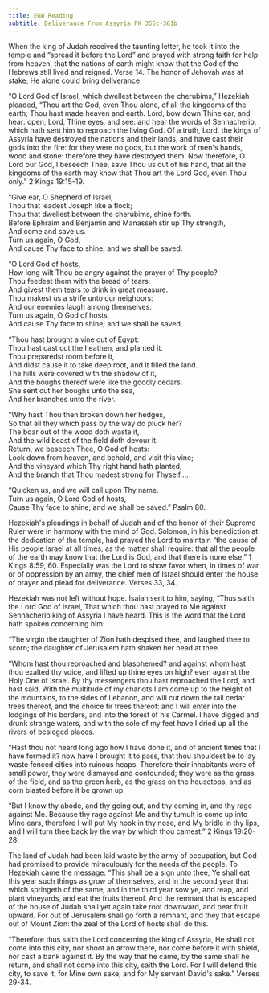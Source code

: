```yaml
---
title: EGW Reading
subtitle: Deliverance From Assyria PK 355c-361b
---
```


When the king of Judah received the taunting letter, he took it into the temple and “spread it before the Lord” and prayed with strong faith for help from heaven, that the nations of earth might know that the God of the Hebrews still lived and reigned. Verse 14. The honor of Jehovah was at stake; He alone could bring deliverance.

“O Lord God of Israel, which dwellest between the cherubims,” Hezekiah pleaded, “Thou art the God, even Thou alone, of all the kingdoms of the earth; Thou hast made heaven and earth. Lord, bow down Thine ear, and hear: open, Lord, Thine eyes, and see: and hear the words of Sennacherib, which hath sent him to reproach the living God. Of a truth, Lord, the kings of Assyria have destroyed the nations and their lands, and have cast their gods into the fire: for they were no gods, but the work of men's hands, wood and stone: therefore they have destroyed them. Now therefore, O Lord our God, I beseech Thee, save Thou us out of his hand, that all the kingdoms of the earth may know that Thou art the Lord God, even Thou only.” 2 Kings 19:15-19.

“Give ear, O Shepherd of Israel,\
Thou that leadest Joseph like a flock;\
Thou that dwellest between the cherubims, shine forth.\
Before Ephraim and Benjamin and Manasseh stir up Thy strength,\
And come and save us.\
Turn us again, O God,\
And cause Thy face to shine; and we shall be saved.

“O Lord God of hosts,\
How long wilt Thou be angry against the prayer of Thy people?\
Thou feedest them with the bread of tears;\
And givest them tears to drink in great measure.\
Thou makest us a strife unto our neighbors:\
And our enemies laugh among themselves.\
Turn us again, O God of hosts,\
And cause Thy face to shine; and we shall be saved.

“Thou hast brought a vine out of Egypt:\
Thou hast cast out the heathen, and planted it.\
Thou preparedst room before it,\
And didst cause it to take deep root, and it filled the land.\
The hills were covered with the shadow of it,\
And the boughs thereof were like the goodly cedars.\
She sent out her boughs unto the sea,\
And her branches unto the river.

“Why hast Thou then broken down her hedges,\
So that all they which pass by the way do pluck her?\
The boar out of the wood doth waste it,\
And the wild beast of the field doth devour it.\
Return, we beseech Thee, O God of hosts:\
Look down from heaven, and behold, and visit this vine;\
And the vineyard which Thy right hand hath planted,\
And the branch that Thou madest strong for Thyself....

“Quicken us, and we will call upon Thy name.\
Turn us again, O Lord God of hosts,\
Cause Thy face to shine; and we shall be saved.” Psalm 80.

Hezekiah's pleadings in behalf of Judah and of the honor of their Supreme Ruler were in harmony with the mind of God. Solomon, in his benediction at the dedication of the temple, had prayed the Lord to maintain “the cause of His people Israel at all times, as the matter shall require: that all the people of the earth may know that the Lord is God, and that there is none else.” 1 Kings 8:59, 60. Especially was the Lord to show favor when, in times of war or of oppression by an army, the chief men of Israel should enter the house of prayer and plead for deliverance. Verses 33, 34.

Hezekiah was not left without hope. Isaiah sent to him, saying, “Thus saith the Lord God of Israel, That which thou hast prayed to Me against Sennacherib king of Assyria I have heard. This is the word that the Lord hath spoken concerning him:

“The virgin the daughter of Zion hath despised thee, and laughed thee to scorn; the daughter of Jerusalem hath shaken her head at thee.

“Whom hast thou reproached and blasphemed? and against whom hast thou exalted thy voice, and lifted up thine eyes on high? even against the Holy One of Israel. By thy messengers thou hast reproached the Lord, and hast said, With the multitude of my chariots I am come up to the height of the mountains, to the sides of Lebanon, and will cut down the tall cedar trees thereof, and the choice fir trees thereof: and I will enter into the lodgings of his borders, and into the forest of his Carmel. I have digged and drunk strange waters, and with the sole of my feet have I dried up all the rivers of besieged places.

“Hast thou not heard long ago how I have done it, and of ancient times that I have formed it? now have I brought it to pass, that thou shouldest be to lay waste fenced cities into ruinous heaps. Therefore their inhabitants were of small power, they were dismayed and confounded; they were as the grass of the field, and as the green herb, as the grass on the housetops, and as corn blasted before it be grown up.

“But I know thy abode, and thy going out, and thy coming in, and thy rage against Me. Because thy rage against Me and thy tumult is come up into Mine ears, therefore I will put My hook in thy nose, and My bridle in thy lips, and I will turn thee back by the way by which thou camest.” 2 Kings 19:20-28.

The land of Judah had been laid waste by the army of occupation, but God had promised to provide miraculously for the needs of the people. To Hezekiah came the message: “This shall be a sign unto thee, Ye shall eat this year such things as grow of themselves, and in the second year that which springeth of the same; and in the third year sow ye, and reap, and plant vineyards, and eat the fruits thereof. And the remnant that is escaped of the house of Judah shall yet again take root downward, and bear fruit upward. For out of Jerusalem shall go forth a remnant, and they that escape out of Mount Zion: the zeal of the Lord of hosts shall do this.

“Therefore thus saith the Lord concerning the king of Assyria, He shall not come into this city, nor shoot an arrow there, nor come before it with shield, nor cast a bank against it. By the way that he came, by the same shall he return, and shall not come into this city, saith the Lord. For I will defend this city, to save it, for Mine own sake, and for My servant David's sake.” Verses 29-34.
